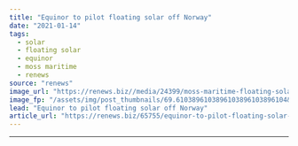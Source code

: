 ```yaml
---
title: "Equinor to pilot floating solar off Norway"
date: "2021-01-14"
tags: 
  - solar
  - floating solar
  - equinor
  - moss maritime
  - renews
source: "renews"
image_url: "https://renews.biz//media/24399/moss-maritime-floating-solar.jpg?mode=crop&width=770&heightratio=0.6103896103896103896103896104&slimmage=true"
image_fp: "/assets/img/post_thumbnails/69.6103896103896103896103896104&slimmage=true"
lead: "Equinor to pilot floating solar off Norway"
article_url: "https://renews.biz/65755/equinor-to-pilot-floating-solar-off-norway/"
---
```


---
